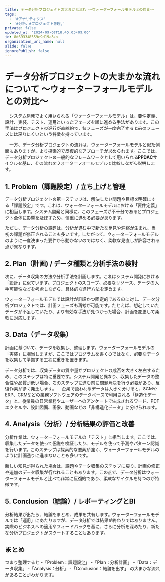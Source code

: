 ```yaml
---
title: データ分析プロジェクトの大まかな流れ 〜ウォーターフォールモデルとの対比〜
tags:
  - '#アナリティクス'
  - '#分析、#プロジェクト管理,'
private: false
updated_at: '2024-09-08T18:45:03+09:00'
id: 8d693388559e9d19a3ab
organization_url_name: null
slide: false
ignorePublish: false
---
```

# データ分析プロジェクトの大まかな流れについて 〜ウォーターフォールモデルとの対比〜

　システム開発でよく用いられる「ウォーターフォールモデル」は、要件定義、設計、実装、テスト、運用といったフェーズを順に進める手法があります。この手法はプロジェクトの進行が直線的で、各フェーズが一度完了すると前のフェーズには戻りにくいという特徴を持っています。

　一方、データ分析プロジェクトの流れは、ウォーターフォールモデルと似た側面もありますが、より探索的で反復的なアプローチが求められます。ここでは、データ分析プロジェクトの一般的なフレームワークとして用いられる**PPDAC**サイクルを基に、その流れをウォーターフォールモデルと比較しながら説明します。

## 1. Problem（課題設定）/ 立ち上げと管理

データ分析プロジェクトの第一ステップは、解決したい問題や目標を明確にする「課題設定」です。これは、ウォーターフォールモデルにおける「要件定義」に相当します。システム開発と同様に、このフェーズが不十分であるとプロジェクト全体に影響を及ぼすため、慎重に進める必要があります。

ただし、データ分析の課題は、分析が進む中で新たな発見や洞察が生まれ、当初の課題が修正されることも多いです。したがって、ウォーターフォールモデルのように一度決まった要件から動かないのではなく、柔軟な見直しが許容される点が異なります。

## 2. Plan（計画) / データ種類と分析手法の検討

次に、データ収集の方法や分析手法を計画します。これはシステム開発における「設計」に似ています。プロジェクトのスコープ、必要なリソース、データの入手可能性などを考慮しながら、具体的な進行方法を定めます。

ウォーターフォールモデルでは設計が詳細かつ固定的であるのに対し、データ分析プロジェクトでは、計画フェーズも再考が可能です。たとえば、想定していたデータが不足していたり、より有効な手法が見つかった場合、計画を変更して柔軟に対応します。


## 3. Data（データ収集）

計画に基づいて、データを収集し、整理します。ウォーターフォールモデルの「実装」に相当しますが、ここではプログラムを書くのではなく、必要なデータを収集して準備する工程に重きを置きます。

データ分析では、収集データの質や量がプロジェクトの成否を大きく左右するため、このステップは特に重要です。システム開発と異なり、収集したデータの整合性や品質が低い場合、次のステップに進む前に問題解決を行う必要があり、反復作業が多く発生します。
　企業で扱われるデータは大きく分けると、SCMやERP、CRMなどの業務ソフトウェアのデータベースで利用される「構造化データ」と、従業員の日常業務やユーザーへのアンケートで生成されるワード、PDFエクセルや、設計図面、画像、動画などの「非構造化データ」に分けられます。

## 4. Analysis（分析）/ 分析結果の評価と改善

分析作業は、ウォーターフォールモデルの「テスト」に相当します。ここでは、収集したデータを使って仮説を検証したり、モデルを使って予測やパターン認識を行います。このステップは探索的な要素が強く、ウォーターフォールモデルのように計画通りに進まないことも多いです。

新しい知見が得られた場合は、課題やデータ収集のステップに戻り、計画の修正や追加のデータ収集が行われることもあります。この点で、データ分析はウォーターフォールモデルと比べて非常に反復的であり、柔軟なサイクルを持つのが特徴です。

## 5. Conclusion（結論）/ レポーティングとBI

 分析結果が出たら、結論をまとめ、成果を共有します。ウォーターフォールモデルでは「運用」にあたりますが、データ分析では結果が終わりではありません。実際のビジネスへの適用やフィードバックを基に、さらに分析を深めたり、新たな分析プロジェクトがスタートすることもあります。

 ## まとめ
 つまり整理すると
 -「Problem：課題設定」
 -「Plan：分析計画」
 -「Data：データ収集」
 -「Analysis：分析」
 -「Conclusion：結論を出す」
の大まかな流れがあることがわかります。
 
